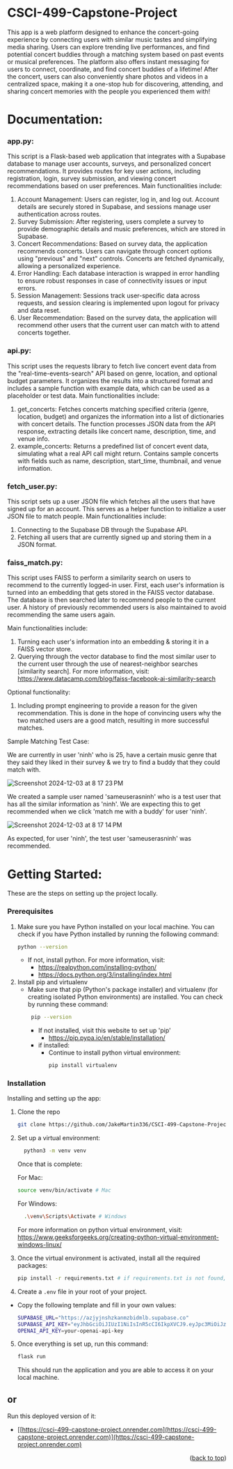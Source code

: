 # CSCI-499-Capstone-Project

This app is a web platform designed to enhance the concert-going experience by connecting users with similar music tastes and simplifying media sharing. Users can explore trending live performances, and find potential concert buddies through a matching system based on past events or musical preferences. The platform also offers instant messaging for users to connect, coordinate, and find concert buddies of a lifetime! After the concert, users can also conveniently share photos and videos in a centralized space, making it a one-stop hub for discovering, attending, and sharing concert memories with the people you experienced them with!

# Documentation:
### app.py:
This script is a Flask-based web application that integrates with a Supabase database to manage user accounts, surveys, and personalized concert recommendations. It provides routes for key user actions, including registration, login, survey submission, and viewing concert recommendations based on user preferences.
Main functionalities include:
  1. Account Management: Users can register, log in, and log out. Account details are securely stored in Supabase, and sessions manage user authentication across routes.
  2. Survey Submission: After registering, users complete a survey to provide demographic details and music preferences, which are stored in Supabase.
  3. Concert Recommendations: Based on survey data, the application recommends concerts. Users can navigate through concert options using "previous" and "next" controls. Concerts are fetched dynamically, allowing a personalized experience.
  4. Error Handling: Each database interaction is wrapped in error handling to ensure robust responses in case of connectivity issues or input errors.
  5. Session Management: Sessions track user-specific data across requests, and session clearing is implemented upon logout for privacy and data reset.
  6. User Recommendation: Based on the survey data, the application will recommend other users that the current user can match with to attend concerts together.

### api.py:
This script uses the requests library to fetch live concert event data from the "real-time-events-search" API based on genre, location, and optional budget parameters. It organizes the results into a structured format and includes a sample function with example data, which can be used as a placeholder or test data.
Main functionalities include:
  1. get_concerts: Fetches concerts matching specified criteria (genre, location, budget) and organizes the information into a list of dictionaries with concert details. The function processes JSON data from the API response, extracting details like concert name, description, time, and venue info.
  2. example_concerts: Returns a predefined list of concert event data, simulating what a real API call might return. Contains sample concerts with fields such as name, description, start_time, thumbnail, and venue information.

### fetch_user.py:
This script sets up a user JSON file which fetches all the users that have signed up for an account. This serves as a helper function to initialize a user JSON file to match people.
Main functionalities include:
  1. Connecting to the Supabase DB through the Supabase API.
  2. Fetching all users that are currently signed up and storing them in a JSON format.

### faiss_match.py:
This script uses FAISS to perform a similarity search on users to recommend to the currently logged-in user. First, each user's information is turned into an embedding that gets stored in the FAISS vector database. The database is then searched later to recommend people to the current user. A history of previously recommended users is also maintained to avoid recommending the same users again.

Main functionalities include:
  1. Turning each user's information into an embedding & storing it in a FAISS vector store.
  2. Querying through the vector database to find the most similar user to the current user through the use of nearest-neighbor searches [similarity search].
  For more information, visit: https://www.datacamp.com/blog/faiss-facebook-ai-similarity-search

Optional functionality:
  1. Including prompt engineering to provide a reason for the given recommendation. This is done in the hope of convincing users why the two matched users are a good match, resulting in more successful matches.

Sample Matching Test Case:

We are currently in user 'ninh' who is 25, have a certain music genre that they said they liked in their survey & we try to find a buddy that they could match with.

  ![Screenshot 2024-12-03 at 8 17 23 PM](https://github.com/user-attachments/assets/14b4c1b9-ed07-4b35-bedb-aa72cd8299cf)

We created a sample user named 'sameuserasninh' who is a test user that has all the similar information as 'ninh'. We are expecting this to get recommended when we click 'match me with a buddy' for user 'ninh'.

  ![Screenshot 2024-12-03 at 8 17 14 PM](https://github.com/user-attachments/assets/45ae06ce-cb1f-4a72-8fa9-216ef051ecc4)

As expected, for user 'ninh', the test user 'sameuserasninh' was recommended.


# Getting Started:
These are the steps on setting up the project locally.

### Prerequisites
  1. Make sure you have Python installed on your local machine. You can check if you have Python installed by running the following command:
      ```sh
      python --version
      ```
      - If not, install python. For more information, visit: 
        - https://realpython.com/installing-python/
        - https://docs.python.org/3/installing/index.html
  2. Install pip and virtualenv
      - Make sure that pip (Python's package installer) and virtualenv (for creating isolated Python environments) are installed. You can check by running these command:
        ```sh
         pip --version
        ```
        - If not installed, visit this website to set up 'pip'
          - https://pip.pypa.io/en/stable/installation/
        - if installed:
          - Continue to install python virtual environment:
            ```sh
            pip install virtualenv
            ```
### Installation

Installing and setting up the app:

1. Clone the repo
   ```sh
   git clone https://github.com/JakeMartin336/CSCI-499-Capstone-Project.git
   ```
2. Set up a virtual environment:
   ```sh
     python3 -m venv venv
   ```
   Once that is complete:

   For Mac:
   ```sh
   source venv/bin/activate # Mac
   ```
   For Windows:
   ```sh
     .\venv\Scripts\Activate # Windows
   ```
   For more information on python virtual environment, visit: https://www.geeksforgeeks.org/creating-python-virtual-environment-windows-linux/
4. Once the virtual environment is activated, install all the required packages:
   ```sh
   pip install -r requirements.txt # if requirements.txt is not found, make sure to include the specific path to requirements.txt
   ```
5. Create a  `.env` file in your root of your project.
  - Copy the following template and fill in your own values:
     ```bash
     SUPABASE_URL="https://azjyjnshzkanmzbidmlb.supabase.co"
     SUPABASE_API_KEY="eyJhbGciOiJIUzI1NiIsInR5cCI6IkpXVCJ9.eyJpc3MiOiJzdXBhYmFzZSIsInJlZiI6ImF6anlqbnNoemthbm16YmlkbWxiIiwicm9sZSI6ImFub24iLCJpYXQiOjE3MjkwOTU1MzQsImV4cCI6MjA0NDY3MTUzNH0.nTzxoslmmR1A-dsomD9EP-sUeAlA0Zk-ViMsM9exN-A"
     OPENAI_API_KEY=your-openai-api-key
     ```
5. Once everything is set up, run this command:
   ```sh
   flask run
   ```
   This should run the application and you are able to access it on your local machine.
## or
 Run this deployed version of it:
  - [[https://csci-499-capstone-project.onrender.com](https://csci-499-capstone-project.onrender.com)](https://csci-499-capstone-project.onrender.com)
<p align="right">(<a href="#readme-top">back to top</a>)</p>

